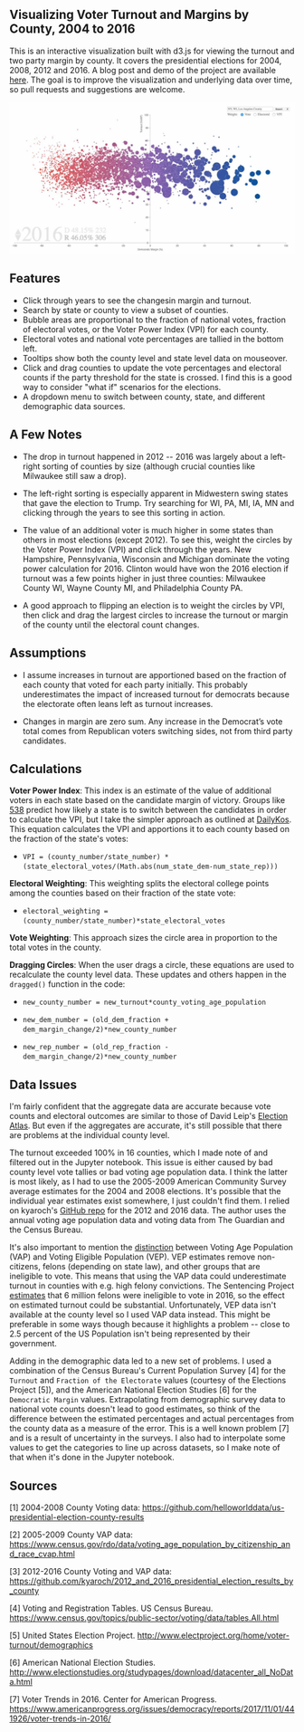 ## Visualizing Voter Turnout and Margins by County, 2004 to 2016

This is an interactive visualization built with d3.js for viewing the turnout and two party margin by county.  It covers the presidential elections for 2004, 2008, 2012 and 2016.  A blog post and demo of the project are available [here](https://pstblog.com/2017/06/05/national-election-vis).  The goal is to improve the visualization and underlying data over time, so pull requests and suggestions are welcome. 

![Example Image](example_small.jpg) 

## Features 

* Click through years to see the changesin margin and turnout. 
* Search by state or county to view a subset of counties. 
* Bubble areas are proportional to the fraction of national votes, fraction of electoral votes, or the Voter Power Index (VPI) for each county.  
* Electoral votes and national vote percentages are tallied in the bottom left.
* Tooltips show both the county level and state level data on mouseover.
* Click and drag counties to update the vote percentages and electoral counts if the party threshold for the state is crossed.  I find this is a good way to consider "what if" scenarios for the elections. 
* A dropdown menu to switch between county, state, and different demographic data sources.    

## A Few Notes

* The drop in turnout happened in 2012 -- 2016 was largely about a left-right sorting of counties by size (although crucial counties like Milwaukee still saw a drop).  

* The left-right sorting is especially apparent in Midwestern swing states that gave the election to Trump.  Try searching for WI, PA, MI, IA, MN and clicking through the years to see this sorting in action. 

* The value of an additional voter is much higher in some states than others in most elections (except 2012).  To see this, weight the circles by the Voter Power Index (VPI) and click through the years.  New Hampshire, Pennsylvania, Wisconsin and Michigan dominate the voting power calculation for 2016.  Clinton would have won the 2016 election if turnout was a few points higher in just three counties: Milwaukee County WI, Wayne County MI, and Philadelphia County PA.  

* A good approach to flipping an election is to weight the circles by VPI, then click and drag the largest circles to increase the turnout or margin of the county until the electoral count changes.

## Assumptions

* I assume increases in turnout are apportioned based on the fraction of each county that voted for each party initially.  This probably underestimates the impact of increased turnout for democrats because the electorate often leans left as turnout increases. 

* Changes in margin are zero sum. Any increase in the Democrat’s vote total comes from Republican voters switching sides, not from third party candidates.


## Calculations

**Voter Power Index**:  This index is an estimate of the value of additional voters in each state based on the candidate margin of victory.  Groups like [538](https://fivethirtyeight.com/features/a-users-guide-to-fivethirtyeights-2016-general-election-forecast/) predict how likely a state is to switch between the candidates in order to calculate the VPI, but I take the simpler approach as outlined at [DailyKos](http://www.dailykos.com/story/2016/12/19/1612252/-Voter-Power-Index-Just-How-Much-Does-the-Electoral-College-Distort-the-Value-of-Your-Vote).  This equation calculates the VPI and apportions it to each county based on the fraction of the state's votes:

* `VPI = (county_number/state_number) * (state_electoral_votes/(Math.abs(num_state_dem-num_state_rep)))`

**Electoral Weighting**:  This weighting splits the electoral college points among the counties based on their fraction of the state vote: 

* `electoral_weighting = (county_number/state_number)*state_electoral_votes`

**Vote Weighting**: This approach sizes the circle area in proportion to the total votes in the county.

**Dragging Circles**: When the user drags a circle, these equations are used to recalculate the county level data.  These updates and others happen in the `dragged()` function in the code:

* `new_county_number = new_turnout*county_voting_age_population`

* `new_dem_number = (old_dem_fraction + dem_margin_change/2)*new_county_number`

* `new_rep_number = (old_rep_fraction - dem_margin_change/2)*new_county_number`
  

## Data Issues

I'm fairly confident that the aggregate data are accurate because vote counts and electoral outcomes are similar to those of David Leip's [Election Atlas](http://uselectionatlas.org/).  But even if the aggregates are accurate, it's still possible that there are problems at the individual county level.   

The turnout exceeded 100% in 16 counties, which I made note of and filtered out in the Jupyter notebook.  This issue is either caused by bad county level vote tallies or bad voting age population data.  I think the latter is most likely, as I had to use the 2005-2009 American Community Survey average estimates for the 2004 and 2008 elections.  It's possible that the individual year estimates exist somewhere, I just couldn't find them.  I relied on kyaroch's [GitHub repo](https://github.com/kyaroch/2012_and_2016_presidential_election_results_by_county) for the 2012 and 2016 data.  The author uses the annual voting age population data and voting data from The Guardian and the Census Bureau. 

It's also important to mention the [distinction](http://www.electproject.org/home/voter-turnout/faq/denominator) between Voting Age Population (VAP) and Voting Eligible Population (VEP).  VEP estimates remove non-citizens, felons (depending on state law), and other groups that are ineligible to vote.  This means that using the VAP data could underestimate turnout in counties with e.g. high felony convictions.  The Sentencing Project [estimates](http://www.pewtrusts.org/en/research-and-analysis/blogs/stateline/2016/10/10/more-than-six-million-felons-cant-vote-in-2016) that 6 million felons were ineligible to vote in 2016, so the effect on estimated turnout could be substantial.  Unfortunately, VEP data isn't available at the county level so I used VAP data instead.  This might be preferable in some ways though because it highlights a problem -- close to 2.5 percent of the US Population isn't being represented by their government.

Adding in the demographic data led to a new set of problems.  I used a combination of the Census Bureau's Current Population Survey [4] for the `Turnout` and `Fraction of the Electorate` values (courtesy of the Elections Project [5]), and the American National Election Studies [6] for the `Democratic Margin` values.  Extrapolating from demographic survey data to national vote counts doesn't lead to good estimates, so think of the difference between the estimated percentages and actual percentages from the county data as a measure of the error.  This is a well known problem [7] and is a result of uncertainty in the surveys.  I also had to interpolate some values to get the categories to line up across datasets, so I make note of that when it's done in the Jupyter notebook.          

## Sources

[1] 2004-2008 County Voting data: https://github.com/helloworlddata/us-presidential-election-county-results

[2] 2005-2009 County VAP data: https://www.census.gov/rdo/data/voting_age_population_by_citizenship_and_race_cvap.html

[3] 2012-2016 County Voting and VAP data: https://github.com/kyaroch/2012_and_2016_presidential_election_results_by_county

[4] Voting and Registration Tables.  US Census Bureau.  https://www.census.gov/topics/public-sector/voting/data/tables.All.html

[5] United States Election Project.  http://www.electproject.org/home/voter-turnout/demographics

[6] American National Election Studies.  http://www.electionstudies.org/studypages/download/datacenter_all_NoData.html

[7] Voter Trends in 2016.  Center for American Progress.  https://www.americanprogress.org/issues/democracy/reports/2017/11/01/441926/voter-trends-in-2016/

